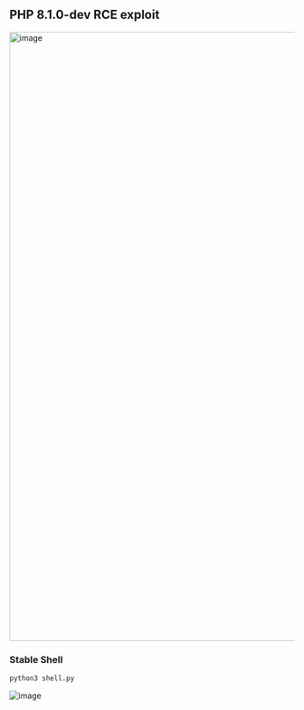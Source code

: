 ## PHP 8.1.0-dev RCE exploit

<img width="1076" alt="image" src="https://github.com/user-attachments/assets/e37ab2b9-d56a-429a-922b-81ccd745c5ea" />


### Stable Shell

```bash
python3 shell.py
```

![image](https://github.com/user-attachments/assets/d9747c31-6d2c-437b-ae6f-da7e54986d76)
